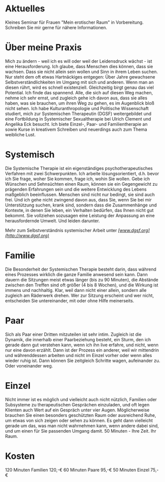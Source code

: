 ---
---
# Aktuelles

Kleines Seminar für Frauen "Mein erotischer Raum" in Vorbereitung. Schreiben Sie mir gerne für nähere Informationen.



# Über meine Praxis

Mich zu ändern - weil ich es will oder weil der Leidensdruck wächst - ist eine Herausforderung. Ich glaube, dass Menschen dies können, dass sie wachsen. Dass sie nicht allein sein wollen und Sinn in ihrem Leben suchen. Nur steht dem oft etwas Hartnäckiges entgegen: Über Jahre gewachsene Selbstverständlichkeiten im Umgang mit sich und anderen. Wenn man an diesen rührt, wird es schnell existenziell. Gleichzeitig birgt genau das viel Potential. Ich finde das spannend. Alle, die sich auf diesen Weg machen, nehme ich sehr ernst, und zugleich gehe ich davon aus, dass sie alles haben, was sie brauchen, um ihren Weg zu gehen, es im Augenblick bloß nicht sehen.
Ich habe Kulturanthropologie und Politische Wissenschaft studiert, mich zur Systemischen Therapeutin (DGSF) weitergebildet und eine Fortbildung in Systemischer Sexualtherapie bei Ulrich Clement und Angelika Eck besucht. Ich biete Einzel-, Paar- und Familientherapie an sowie Kurse in kreativem Schreiben und neuerdings auch zum Thema weibliche Lust.



# Systemisch

Die Systemische Therapie ist ein eigenständiges psychotherapeutisches Verfahren mit zwei Schwerpunkten.
Ich arbeite lösungsorientiert, d.h. bevor ich Sie frage, woher Sie kommen, frage ich, wohin Sie wollen. Gebe ich Wünschen und Sehnsüchten einen Raum, können sie ein Gegengewicht zu prägenden Erfahrungen sein und die weitere Entwicklung des Lebens maßgeblich beeinflussen. Menschen sind nicht nur bedingt, sie sind auch frei.
Und ich gehe nicht zwingend davon aus, dass Sie, wenn Sie bei mir Unterstützung suchen, krank sind, sondern dass die Zusammenhänge und Kontexte, in denen Sie leben, ein Verhalten bedürfen, das Ihnen nicht gut bekommt. Sie vollziehen sozusagen eine Leistung der Anpassung an eine herausfordernde Umwelt. Und leiden darunter.

Mehr zum Selbstverständnis systemischer Arbeit unter *[www.dgsf.org](http://www.dgsf.org)*



# Familie

Die Besonderheit der Systemischen Therapie besteht darin, dass während eines Prozesses wirklich die ganze Familie anwesend sein kann. Dann dauern die Sitzungen meist etwas länger (bis zu 90 Minuten), die Abstände zwischen den Treffen sind oft größer (4 bis 8 Wochen), und die Wirkung ist immens und nachhaltig. Klar, weil dann nicht einer allein, sondern alle zugleich am Räderwerk drehen.
Wer zur Sitzung erscheint und wer nicht, entscheiden Sie untereinander, mit oder ohne Hilfe meinerseits.



# Paar

Sich als Paar einer Dritten mitzuteilen ist sehr intim. Zugleich ist die Dynamik, die innerhalb einer Paarbeziehung besteht, ein Sturm, den ich gerade dann gut verstehen kann, wenn ich ihn live erfahre, und nicht, wenn nur eine davon erzählt. Dann ist der Prozess ein anderer, weil wir mittendrin und währenddessen arbeiten und nicht im Einzel vorher oder wenn alles wieder ruhig ist. Dann können Sie zeitgleich Schritte wagen, aufeinander zu. Oder voneinander weg.



# Einzel

Nicht immer ist es möglich und vielleicht auch nicht nützlich, Familien oder Subsysteme zu therapeutischen Gesprächen einzuladen, und oft legen Klienten auch Wert auf ein Gespräch unter vier Augen. Möglicherweise brauchen Sie einen besonders geschützten Raum oder ausreichend Ruhe, um etwas von sich zeigen oder sehen zu können. Es geht dann vielleicht gerade um das, was man nicht wahrnehmen kann, wenn andere dabei sind, und um einen für Sie passenden Umgang damit. 50 Minuten - Ihre Zeit. Ihr Raum.



# Kosten

120 Minuten Familien                120,-€
60 Minuten Paare                     95,-€
50 Minuten Einzel                    75,-€
